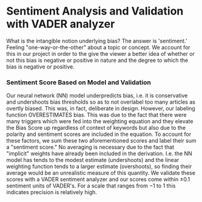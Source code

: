 # Sentiment Analysis and Validation with VADER analyzer

What is the intangible notion underlying bias? The answer is 'sentiment.' Feeling "one-way-or-the-other" about a topic or concept. We account for this in our project in order to the give the viewer a better idea of whether or not this bias is negative or positive in nature and the degree to which the bias is negative or positive. 

### Sentiment Score Based on Model and Validation

Our neural network (NN) model underpredicts bias, i.e. it is conservative and undershoots bias thresholds so as to not overlabel too many articles as overtly biased. This was, in fact, deliberate in design. However, our labeling function OVERESTIMATES bias. This was due to the fact that there were many triggers which were fed into the weighting equation and they elevate the Bias Score up regardless of context of keywords but also due to the polarity and sentiment scores are included in the equation. To account for these factors, we sum these two aforementioned scores and label their sum a "sentiment score." No averaging is necessary due to the fact that "implicit" weights have already been included in the derivation. I.e. the NN model has tends to the modest estimate (undershoots) and the linear weighting function tends to a larger estimate (overshoots), so finding their average would be an unrealistic measure of this quantity. We validate these scores with a VADER sentiment analyzer and our scores come within $\pm0.1$ sentiment units of VADER's. For a scale that ranges from $-1$ to $1$ this indicates precision is relatively high. 